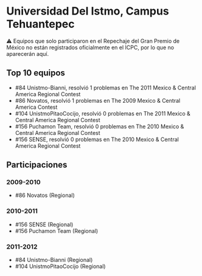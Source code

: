 # Universidad Del Istmo, Campus Tehuantepec

:warning: Equipos que solo participaron en el Repechaje del Gran Premio de México no están registrados oficialmente en el ICPC, por lo que no aparecerán aquí.

## Top 10 equipos

- #84 Unistmo-Bianni, resolvió 1 problemas en The 2011 Mexico & Central America Regional Contest
- #86 Novatos, resolvió 1 problemas en The 2009 Mexico & Central America Contest
- #104 UnistmoPitaoCocijo, resolvió 0 problemas en The 2011 Mexico & Central America Regional Contest
- #156 Puchamon Team, resolvió 0 problemas en The 2010 Mexico & Central America Regional Contest
- #156 SENSE, resolvió 0 problemas en The 2010 Mexico & Central America Regional Contest

## Participaciones

### 2009-2010

- #86 Novatos (Regional)

### 2010-2011

- #156 SENSE (Regional)
- #156 Puchamon Team (Regional)

### 2011-2012

- #84 Unistmo-Bianni (Regional)
- #104 UnistmoPitaoCocijo (Regional)



